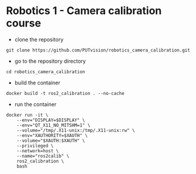 # Robotics 1 - Camera calibration course

* clone the repository
```
git clone https://github.com/PUTvision/robotics_camera_calibration.git
```

* go to the repository directory
```
cd robotics_camera_calibration
```


* build the container
```
docker build -t ros2_calibration . --no-cache
```

* run the container
```
docker run -it \
    --env="DISPLAY=$DISPLAY" \
    --env="QT_X11_NO_MITSHM=1" \
    --volume="/tmp/.X11-unix:/tmp/.X11-unix:rw" \ 
    --env="XAUTHORITY=$XAUTH" \
    --volume="$XAUTH:$XAUTH" \
    --privileged \
    --network=host \ 
    --name="ros2calib" \
    ros2_calibration \
    bash
```
